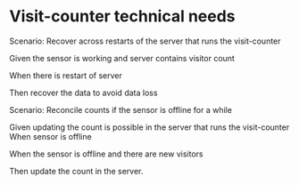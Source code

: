# Visit-counter technical needs

Scenario: Recover across restarts of the server
that runs the visit-counter

  Given the sensor is working and server contains visitor count
  
  When there is restart of server
  
  Then recover the data to avoid data loss

Scenario: Reconcile counts if the sensor is offline for a while

  Given updating the count is possible in the server that runs the visit-counter 
  When sensor is offline
  
  When the sensor is offline and there are new visitors
  
  Then update the count in the server.

